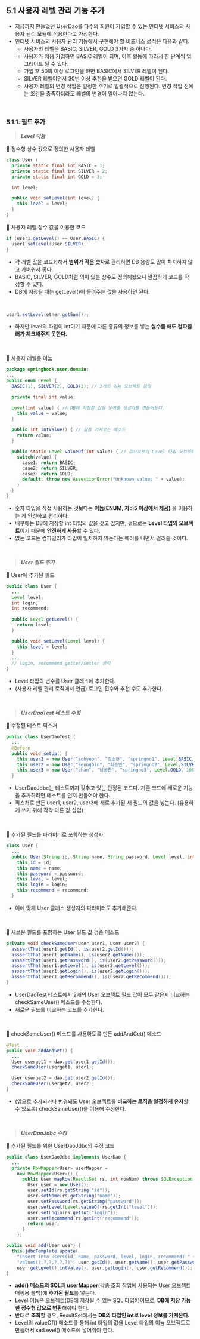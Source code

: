 ## 5.1 사용자 레벨 관리 기능 추가
- 지금까지 만들었던 UserDao를 다수의 회원이 가입할 수 있는 인터넷 서비스의 사용자 관리 모듈에 적용한다고 가정한다.
- 인터넷 서비스의 사용자 관리 기능에서 구현해야 할 비즈니스 로직은 다음과 같다.
  - 사용자의 레벨은 BASIC, SILVER, GOLD 3가지 중 하나다.
  - 사용자가 처음 가입하면 BASIC 레벨이 되며, 이후 활동에 따라서 한 단계씩 업그레이드 될 수 있다.
  - 가입 후 50회 이상 로그인을 하면 BASIC에서 SILVER 레벨이 된다.
  - SILVER 레벨이면서 30번 이상 추천을 받으면 GOLD 레벨이 된다.
  - 사용자 레벨의 변경 작업은 일정한 주기로 일괄적으로 진행된다. 변경 작업 전에는 조건을 충족하더라도 레벨의 변경이 일어나지 않는다.

<br/>

### 5.1.1. 필드 추가

> ***Level 이늄***

🔽 정수형 상수 값으로 정의한 사용자 레벨
```java
class User {
  private static final int BASIC = 1;
  private static final int SILVER = 2;
  private static final int GOLD = 3;

  int level;

  public void setLevel(int level) {
    this.level = level;
  }
}
```
🔽 사용자 레벨 상수 값을 이용한 코드
```java
if (user1.getLevel() == User.BASIC) {
  user1.setLevel(User.SILVER);
} 
```
- 각 레벨 값을 코드화해서 **범위가 작은 숫자**로 관리하면 DB 용량도 많이 차지하지 않고 가벼워서 좋다.
- BASIC, SILVER, GOLD처럼 의미 있는 상수도 정의해놨으니 깔끔하게 코드를 작성할 수 있다.
- DB에 저장될 때는 getLevel()이 돌려주는 값을 사용하면 된다.

<br/>

```java
user1.setLevel(other.getSum());
```
- 하지만 level의 타입이 int이기 때문에 다른 종류의 정보를 넣는 **실수를 해도 컴파일러가 체크해주지 못한다.**

<br/>

🔽 사용자 레벨용 이늄
```java
package springbook.user.domain;
...
public enum Level {
  BASIC(1), SILVER(2), GOLD(3); // 3개의 이늄 오브젝트 정의

  private final int value;

  Level(int value) { // DB에 저장할 값을 넣어줄 생성자를 만들어둔다.
    this.value = value;
  }

  public int intValue() { // 값을 가져오는 메소드
    return value;
  }

  public static Level valueOf(int value) { // 값으로부터 Level 타입 오브젝트를 가져오도록 만든 static method
    switch(value) {
      case1: return BASIC;
      case2: return SILVER;
      case3: return GOLD;
      default: throw new AssertionError("Unknown value: " + value);
    }
  }
}
```
- 숫자 타입을 직접 사용하는 것보다는 **이늄(ENUM, 자바5 이상에서 제공)** 을 이용하는 게 안전하고 편리하다.
- 내부에는 DB에 저장할 int 타입의 값을 갖고 있지만, 겉으로는 **Level 타입의 오브젝트**이기 때문에 **안전하게 사용**할 수 있다.
- 없는 코드는 컴파일러가 타입이 일치하지 않는다는 에러를 내면서 걸러줄 것이다.

<br/>

> ***User 필드 추가***


🔽 User에 추가된 필드
```java
public class User {
  ...
  Level level;
  int login;
  int recommend;

  public Level getLevel() {
    return level;
  }

  public void setLevel(Level level) {
    this.level = level;
  }
  ...
  // login, recommend getter/setter 생략
}
```

- Level 타입의 변수를 User 클래스에 추가한다.
- (사용자 레벨 관리 로직에서 언급) 로그인 횟수와 추천 수도 추가한다.

<br/>

> ***UserDaoTest 테스트 수정***

🔽 수정된 테스트 픽스처
```java
public class UserDaoTest {
  ...
  @Before
  public void setUp() {
    this.user1 = new User("sohyeon", "김소현", "springno1", Level.BASIC, 1, 0);
    this.user2 = new User("seungbin", "최승빈", "springno2", Level.SILVER, 55, 10);
    this.user3 = new User("chan", "남궁찬", "springno3", Level.GOLD, 100, 40);
  }
```
- UserDaoJdbc는 테스트까지 갖추고 있는 안정된 코드다. 기존 코드에 새로운 기능을 추가하려면 테스트를 먼저 만들어야 한다.
- 픽스처로 만든 user1, user2, user3에 새로 추가된 새 필드의 값을 넣는다. (유용하게 쓰기 위해 각각 다른 값 삽입)

<br/>

🔽 추가된 필드를 파라미터로 포함하는 생성자
```java
class User {
  ...
  public User(String id, String name, String password, Level level, int login, int recommend) {
    this.id = id;
    this.name = name;
    this.password = password;
    this.level = level;
    this.login = login;
    this.recommend = recommend;
  }
```
- 이에 맞게 User 클래스 생성자의 파라미터도 추가해준다.

<br/>

🔽 새로운 필드를 포함하는 User 필드 값 검증 메소드
```java
private void checkSameUser(User user1, User user2) {
  asssertThat(user1.getId(), is(user2.getId()));
  asssertThat(user1.getName(), is(user2.getName()));
  asssertThat(user1.getPassword(), is(user2.getPassword()));
  asssertThat(user1.getLevel(), is(user2.getLevel()));
  asssertThat(user1.getLogin(), is(user2.getLogin()));
  asssertThat(user1.getRecommend(), is(user2.getRecommend()));
}
```
- UserDaoTest 테스트에서 2개의 User 오브젝트 필드 값이 모두 같은지 비교하는 checkSameUser() 메소드를 수정한다.
- 새로운 필드를 비교하는 코드를 추가한다.

<br/>

🔽 checkSameUser() 메소드를 사용하도록 만든 addAndGet() 메소드
```java
@Test
public void addAndGet() {
  ...
  User userget1 = dao.get(user1.getId());
  checkSameUser(userget1, user1);

  User userget2 = dao.get(user2.getId());
  checkSameUser(userget2, user2);
}
```
- (앞으로 추가되거나 변경돼도 User 오브젝트를 **비교하는 로직을 일정하게 유지**할 수 있도록) checkSameUser()을 이용해 수정한다.

<br/>

> ***UserDaoJdbc 수정***

🔽 추가된 필드를 위한 UserDaoJdbc의 수정 코드
```java
public class UserDaoJdbc implements UserDao {
  ...
  private RowMapper<User> userMapper =
    new RowMapper<User>() {
      public User mapRow(ResultSet rs, int rowNum) throws SQLException {
        User user = new User();
        user.setId(rs.getString("id"));
        user.setName(rs.getString("name"));
        user.setPassword(rs.getString("password"));
        user.setLevel(Level.valueOf(rs.getInt("level")));
        user.setLogin(rs.getInt("login"));
        user.setRecommend(rs.getInt("recommend"));
        return user;
      }
    };

public void add(User user) {
  this.jdbcTemplate.update(
    "insert into users(id, name, password, level, login, recommend) " +
    "values(?,?,?,?,?,?)", user.getId(), user.getName(), user.getPassword(),
    user.getLevel().intValue(), user.getLogin(), user.getRecommend());
}
```
- **add() 메소드의 SQL**과 **userMapper**(각종 조회 작업에 사용되는 User 오브젝트 매핑용 콜백)에 **추가된 필드**를 넣는다.
- Level 이늄은 오브젝트(DB에 저장될 수 있는 SQL 타입X)이므로, **DB에 저장 가능한 정수형 값으로 변환**해줘야 한다.
- 반대로 **조회**할 경우, ResultSet에서는 **DB의 타입인 int로 level 정보를 가져온다.**
- Level의 valueOf() 메소드를 통해 int 타입의 값을 Level 타입의 이늄 오브젝트로 만들어서 setLevel() 메소드에 넣어줘야 한다.

<br/>

